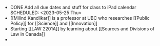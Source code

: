 - DONE Add all due dates and stuff for class to iPad calendar
  SCHEDULED: <2023-05-25 Thu>
- [[Milind Kandlikar]] is a professor at UBC who researches [[Public Policy]] for [[Science]] and [[Innovation]]
- Starting [[LAW 2201A]] by learning about [[Sources and Divisions of Law in Canada]]
-